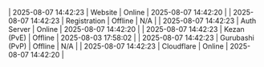 | 2025-08-07 14:42:23 | Website | Online | 2025-08-07 14:42:20 |
| 2025-08-07 14:42:23 | Registration | Offline | N/A |
| 2025-08-07 14:42:23 | Auth Server | Online | 2025-08-07 14:42:20 |
| 2025-08-07 14:42:23 | Kezan (PvE) | Offline | 2025-08-03 17:58:02 |
| 2025-08-07 14:42:23 | Gurubashi (PvP) | Offline | N/A |
| 2025-08-07 14:42:23 | Cloudflare | Online | 2025-08-07 14:42:20 |
